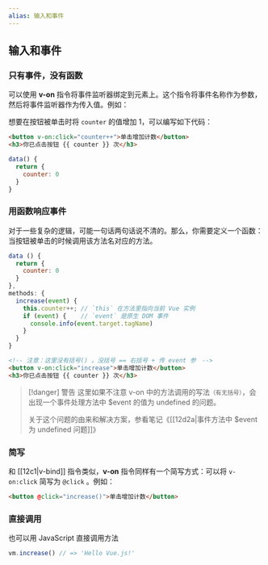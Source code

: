 ```yaml
---
alias: 输入和事件 
---
```


## 输入和事件 

### 只有事件，没有函数

可以使用 **v-on** 指令将事件监听器绑定到元素上。这个指令将事件名称作为参数，然后将事件监听器作为传入值。例如：

想要在按钮被单击时将 `counter` 的值增加 1，可以编写如下代码：

``` html
<button v-on:click="counter++">单击增加计数</button>
<h3>你已点击按钮 {{ counter }} 次</h3>
````

```js
data() {
  return {
    counter: 0
  }
}
````

### 用函数响应事件

对于一些复杂的逻辑，可能一句话两句话说不清的。那么，你需要定义一个函数：当按钮被单击的时候调用该方法名对应的方法。

```js
data () {
  return {
    counter: 0
  }
},
methods: {
  increase(event) {
    this.counter++; // `this` 在方法里指向当前 Vue 实例
    if (event) {    // `event` 是原生 DOM 事件
      console.info(event.target.tagName)
    }
  }
}
```

```html
<!-- 注意：这里没有括号() 。没括号 == 右括号 + 传 event 参　-->
<button v-on:click="increase">单击增加计数</button>
<h3>你已点击按钮 {{ counter }} 次</h3>
```


> [!danger] 警告
> 这里如果不注意 v-on 中的方法调用的写法<small>（有无括号）</small>，会出现一个事件处理方法中 \$event 的值为 undefined 的问题。
> 
> 关于这个问题的由来和解决方案，参看笔记《[[12d2a|事件方法中 $event 为 undefined 问题]]》

### 简写

和 [[12c1|v-bind]] 指令类似，**v-on** 指令同样有一个简写方式：可以将 `v-on:click` 简写为 `@click` 。例如：

``` html
<button @click="increase()">单击增加计数</button>
```

### 直接调用

也可以用 JavaScript 直接调用方法

```js
vm.increase() // => 'Hello Vue.js!'
```
